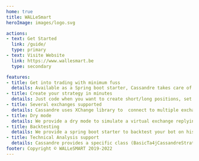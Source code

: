 ```yaml
---
home: true
title: WALLeSmart
heroImage: images/logo.svg

actions:
- text: Get Started
  link: /guide/
  type: primary
- text: Visite Website
  link: https://www.wallesmart.be
  type: secondary

features:
- title: Get into trading with minimum fuss
  details: Available as a Spring boot starter, Cassandre takes care of exchange connection, accounts, orders, trades, and positions, so you can focus on building your strategy.
- title: Create your strategy in minutes
  details: Just code when you want to create short/long positions, set the rules, and we take care of everything (buying, selling, rules management, orders, trades, and tickers).
- title: Several exchanges supported
  details: Cassandre uses XChange library to  connect to multiple exchanges. We test each Cassandre releases with Kucoin, Coinbase & Binance to be sure it works for you.
- title: Dry mode
  details: We provide a dry mode to simulate a virtual exchange replying to your orders, so you can easily test your strategy. This way, you can simulate your gains/loss over a period of time.
- title: Backtesting
  details: We provide a spring boot starter to backtest your bot on historical data. With this, during tests, Cassandre will import your data and push them to your strategy.
- title: Technical Analysis support
  details: Cassandre provides a specific class (BasicTa4jCassandreStrategy) to help you build a strategy based on the open source technical analysis library ta4j.
footer: Copyright © WALLeSMART 2019-2022
---
```

